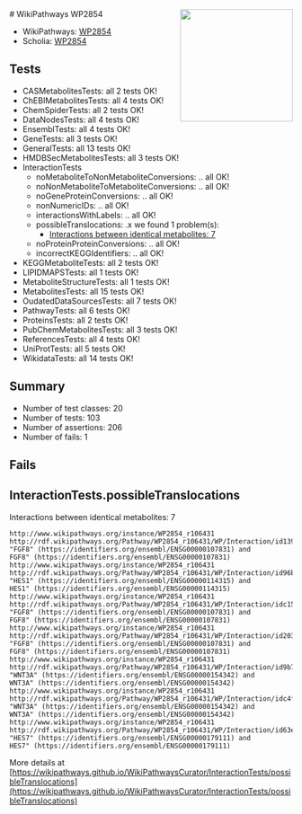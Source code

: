 <img style="float: right; width: 200px" src="https://upload.wikimedia.org/wikipedia/commons/thumb/8/83/Wplogo_with_text_500.png/640px-Wplogo_with_text_500.png" />
# WikiPathways WP2854

* WikiPathways: [WP2854](https://new.wikipathways.org/pathways/WP2854)
* Scholia: [WP2854](https://scholia.toolforge.org/wikipathways/WP2854)
## Tests
* CASMetabolitesTests: all 2 tests OK!
* ChEBIMetabolitesTests: all 4 tests OK!
* ChemSpiderTests: all 2 tests OK!
* DataNodesTests: all 4 tests OK!
* EnsemblTests: all 4 tests OK!
* GeneTests: all 3 tests OK!
* GeneralTests: all 13 tests OK!
* HMDBSecMetabolitesTests: all 3 tests OK!
* InteractionTests
    * noMetaboliteToNonMetaboliteConversions: .. all OK!
    * noNonMetaboliteToMetaboliteConversions: .. all OK!
    * noGeneProteinConversions: .. all OK!
    * nonNumericIDs: .. all OK!
    * interactionsWithLabels: .. all OK!
    * possibleTranslocations: .x we found 1 problem(s):
        * [Interactions between identical metabolites: 7](#d59038ca)
    * noProteinProteinConversions: .. all OK!
    * incorrectKEGGIdentifiers: .. all OK!
* KEGGMetaboliteTests: all 2 tests OK!
* LIPIDMAPSTests: all 1 tests OK!
* MetaboliteStructureTests: all 1 tests OK!
* MetabolitesTests: all 15 tests OK!
* OudatedDataSourcesTests: all 7 tests OK!
* PathwayTests: all 6 tests OK!
* ProteinsTests: all 2 tests OK!
* PubChemMetabolitesTests: all 3 tests OK!
* ReferencesTests: all 4 tests OK!
* UniProtTests: all 5 tests OK!
* WikidataTests: all 14 tests OK!


## Summary

* Number of test classes: 20
* Number of tests: 103
* Number of assertions: 206
* Number of fails: 1

## Fails

<a name="d59038ca" />

## InteractionTests.possibleTranslocations

Interactions between identical metabolites: 7
```
http://www.wikipathways.org/instance/WP2854_r106431 http://rdf.wikipathways.org/Pathway/WP2854_r106431/WP/Interaction/id139ec6a6 "FGF8" (https://identifiers.org/ensembl/ENSG00000107831) and 
FGF8" (https://identifiers.org/ensembl/ENSG00000107831)
http://www.wikipathways.org/instance/WP2854_r106431 http://rdf.wikipathways.org/Pathway/WP2854_r106431/WP/Interaction/id96bcac66 "HES1" (https://identifiers.org/ensembl/ENSG00000114315) and 
HES1" (https://identifiers.org/ensembl/ENSG00000114315)
http://www.wikipathways.org/instance/WP2854_r106431 http://rdf.wikipathways.org/Pathway/WP2854_r106431/WP/Interaction/idc151bef8 "FGF8" (https://identifiers.org/ensembl/ENSG00000107831) and 
FGF8" (https://identifiers.org/ensembl/ENSG00000107831)
http://www.wikipathways.org/instance/WP2854_r106431 http://rdf.wikipathways.org/Pathway/WP2854_r106431/WP/Interaction/id20315a91 "FGF8" (https://identifiers.org/ensembl/ENSG00000107831) and 
FGF8" (https://identifiers.org/ensembl/ENSG00000107831)
http://www.wikipathways.org/instance/WP2854_r106431 http://rdf.wikipathways.org/Pathway/WP2854_r106431/WP/Interaction/id9b749d6d "WNT3A" (https://identifiers.org/ensembl/ENSG00000154342) and 
WNT3A" (https://identifiers.org/ensembl/ENSG00000154342)
http://www.wikipathways.org/instance/WP2854_r106431 http://rdf.wikipathways.org/Pathway/WP2854_r106431/WP/Interaction/idc4fa6cb7 "WNT3A" (https://identifiers.org/ensembl/ENSG00000154342) and 
WNT3A" (https://identifiers.org/ensembl/ENSG00000154342)
http://www.wikipathways.org/instance/WP2854_r106431 http://rdf.wikipathways.org/Pathway/WP2854_r106431/WP/Interaction/id63e5ba7d "HES7" (https://identifiers.org/ensembl/ENSG00000179111) and 
HES7" (https://identifiers.org/ensembl/ENSG00000179111)
```

More details at [https://wikipathways.github.io/WikiPathwaysCurator/InteractionTests/possibleTranslocations](https://wikipathways.github.io/WikiPathwaysCurator/InteractionTests/possibleTranslocations)

